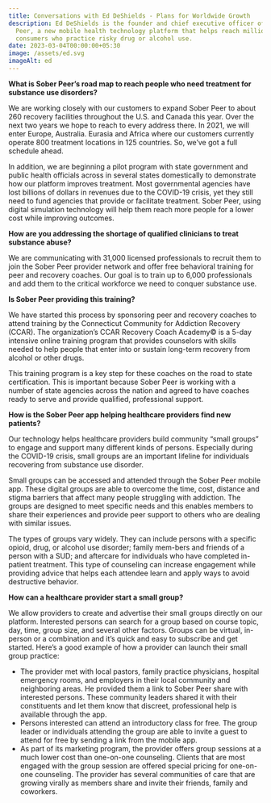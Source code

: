 ```yaml
---
title: Conversations with Ed DeShields - Plans for Worldwide Growth
description: Ed DeShields is the founder and chief executive officer of Sober
  Peer, a new mobile health technology platform that helps reach millions of
  consumers who practice risky drug or alcohol use.
date: 2023-03-04T00:00:00+05:30
image: /assets/ed.svg
imageAlt: ed
---
```



**What is Sober Peer’s road map to reach people who need treatment for substance use disorders?**

We are working closely with our customers to expand Sober Peer to about 260 recovery facilities throughout the U.S. and Canada this year. Over the next two years we hope to reach to every address there. In 2021, we will enter Europe, Australia. Eurasia and Africa where our customers currently operate 800 treatment locations in 125 countries. So, we’ve got a full schedule ahead.

In addition, we are beginning a pilot program with state government and public health officials across in several states domestically to demonstrate how our platform improves treatment. Most governmental agencies have lost billions of dollars in revenues due to the COVID-19 crisis, yet they still need to fund agencies that provide or facilitate treatment. Sober Peer, using digital simulation technology will help them reach more people for a lower cost while improving outcomes.

**How are you addressing the shortage of qualified clinicians to treat substance abuse?**

We are communicating with 31,000 licensed professionals to recruit them to join the Sober Peer provider network and offer free behavioral training for peer and recovery coaches. Our goal is to train up to 6,000 professionals and add them to the critical workforce we need to conquer substance use.

**Is Sober Peer providing this training?**

We have started this process by sponsoring peer and recovery coaches to attend training by the Connecticut Community for Addiction Recovery (CCAR). The organization’s CCAR Recovery Coach Academy© is a 5-day intensive online training program that provides counselors with skills needed to help people that enter into or sustain long-term recovery from alcohol or other drugs.

This training program is a key step for these coaches on the road to state certification. This is important because Sober Peer is working with a number of state agencies across the nation and agreed to have coaches ready to serve and provide qualified, professional support. 

**How is the Sober Peer app helping healthcare providers find new patients?**

Our technology helps healthcare providers build community “small groups” to engage and support many different kinds of persons. Especially during the COVID-19 crisis, small groups are an important lifeline for individuals recovering from substance use disorder. 

Small groups can be accessed and attended through the Sober Peer mobile app. These digital groups are able to overcome the time, cost, distance and stigma barriers that affect many people struggling with addiction. The groups are designed to meet specific needs and this enables members to share their experiences and provide peer support to others who are dealing with similar issues.

The types of groups vary widely. They can include persons with a specific opioid, drug, or alcohol use disorder; family mem-bers and friends of a person with a SUD; and aftercare for individuals who have completed in-patient treatment. This type of counseling can increase engagement while providing advice that helps each attendee learn and apply ways to avoid destructive behavior.

**How can a healthcare provider start a small group?**

We allow providers to create and advertise their small groups directly on our platform. Interested persons can search for a group based on course topic, day, time, group size, and several other factors. Groups can be virtual, in-person or a combination and it’s quick and easy to subscribe and get started. Here’s a good example of how a provider can launch their small group practice:

* The provider met with local pastors, family practice physicians, hospital emergency rooms, and employers in their local community and neighboring areas. He provided them a link to Sober Peer share with interested persons. These community leaders shared it with their constituents and let them know that discreet, professional help is available through the app.
* Persons interested can attend an introductory class for free. The group leader or individuals attending the group are able to invite a guest to attend for free by sending a link from the mobile app.
* As part of its marketing program, the provider offers group sessions at a much lower cost than one-on-one counseling. Clients that are most engaged with the group session are offered special pricing for one-on-one counseling. The provider has several communities of care that are growing virally as members share and invite their friends, family and coworkers.

<!--EndFragment-->